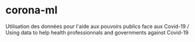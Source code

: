 # corona-ml
Utilisation des données pour l'aide aux pouvoirs publics face aux Covid-19 / Using data to help health professionnals and governments against Covid-19 
